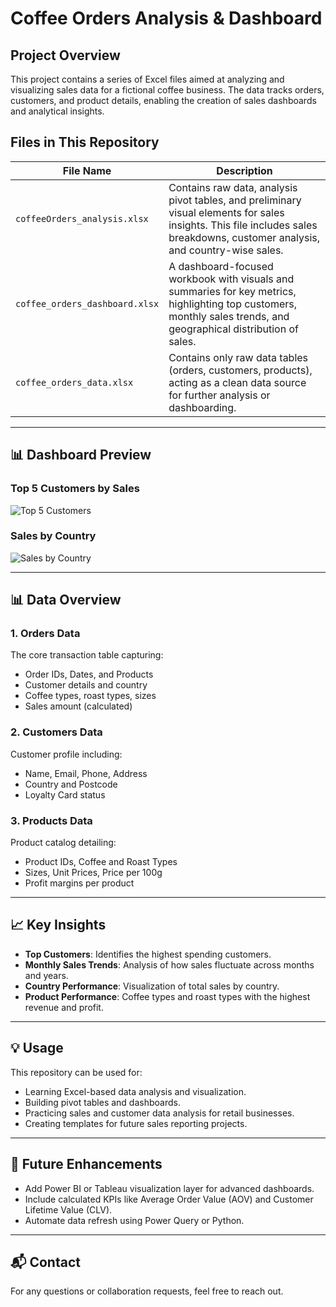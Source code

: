 
# Coffee Orders Analysis & Dashboard

## Project Overview

This project contains a series of Excel files aimed at analyzing and visualizing sales data for a fictional coffee business. The data tracks orders, customers, and product details, enabling the creation of sales dashboards and analytical insights.

## Files in This Repository

| File Name                       | Description |
|----------------------------------|--------------|
| `coffeeOrders_analysis.xlsx`    | Contains raw data, analysis pivot tables, and preliminary visual elements for sales insights. This file includes sales breakdowns, customer analysis, and country-wise sales. |
| `coffee_orders_dashboard.xlsx`  | A dashboard-focused workbook with visuals and summaries for key metrics, highlighting top customers, monthly sales trends, and geographical distribution of sales. |
| `coffee_orders_data.xlsx`       | Contains only raw data tables (orders, customers, products), acting as a clean data source for further analysis or dashboarding. |

---

## 📊 Dashboard Preview

### Top 5 Customers by Sales
![Top 5 Customers](./dashboard_images/top_5_customers.png)

### Sales by Country
![Sales by Country](./dashboard_images/sales_by_country.png)

---

## 📊 Data Overview

### 1. Orders Data
The core transaction table capturing:
- Order IDs, Dates, and Products
- Customer details and country
- Coffee types, roast types, sizes
- Sales amount (calculated)

### 2. Customers Data
Customer profile including:
- Name, Email, Phone, Address
- Country and Postcode
- Loyalty Card status

### 3. Products Data
Product catalog detailing:
- Product IDs, Coffee and Roast Types
- Sizes, Unit Prices, Price per 100g
- Profit margins per product

---

## 📈 Key Insights
- **Top Customers**: Identifies the highest spending customers.
- **Monthly Sales Trends**: Analysis of how sales fluctuate across months and years.
- **Country Performance**: Visualization of total sales by country.
- **Product Performance**: Coffee types and roast types with the highest revenue and profit.

---

## 💡 Usage
This repository can be used for:
- Learning Excel-based data analysis and visualization.
- Building pivot tables and dashboards.
- Practicing sales and customer data analysis for retail businesses.
- Creating templates for future sales reporting projects.

---

## 🚀 Future Enhancements
- Add Power BI or Tableau visualization layer for advanced dashboards.
- Include calculated KPIs like Average Order Value (AOV) and Customer Lifetime Value (CLV).
- Automate data refresh using Power Query or Python.

---

## 📬 Contact
For any questions or collaboration requests, feel free to reach out.

